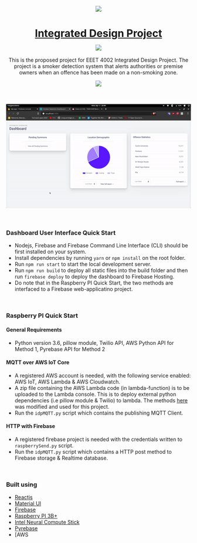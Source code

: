 <p align="center">
<a href="https://designrevision.com/downloads/shards-dashboard-lite-react/">
<img src="assets/preview.png" width="250" />
</a>
</p>

<h1 align="center" style="border-bottom: none !important; margin-bottom: 5px !important;"><a href="https://designrevision.com/downloads/shards-dashboard-lite-react/">Integrated Design Project</a></h1>
<p align="center">
  <a href="#">
    <img src="https://img.shields.io/badge/License-MIT-brightgreen.svg" />
  </a>
</p>

<p align="center">
This is the proposed project for EEET 4002 Integrated Design Project. The project is a smoker detection system that alerts authorities or premise owners when an offence has been made on a non-smoking zone. 
</p>

<p align="center">
  <a href="https://idp-app-70f95.firebaseapp.com">
    <img height="55px" src="assets/btn-live-preview.png" />
  </a>
</p>

<br />


![Output sample](https://github.com/mcoscon/integrated-design-project/blob/master/ProgressDemo.gif)


<br />

### Dashboard User Interface Quick Start 
* Nodejs, Firebase and Firebase Command Line Interface (CLI) should be first installed on your system.
* Install dependencies by running `yarn` or `npm install` on the root folder.
* Run `npm run start` to start the local development server.
* Run `npm run build` to deploy all static files into the build folder and then run `firebase deploy` to deploy the dashboard to Firebase Hosting.
* Do note that in the Raspberry PI Quick Start, the two methods are interfaced to a Firebase web-applicatino project.

<br />

### Raspberry PI Quick Start 
#### General Requirements
* Python version 3.6, pillow module, Twilio API, AWS Python API for Method 1, Pyrebase API for Method 2
#### MQTT over AWS IoT Core
* A registered AWS account is needed, with the following service enabled: AWS IoT, AWS Lambda & AWS Cloudwatch.
* A zip file containing the AWS Lambda code (in lambda-function) is to be uploaded to the Lambda console. This is to deploy external python dependencies (i.e pillow module & Twilio) to lambda. The methods [here](https://www.twilio.com/blog/serverless-phone-number-validation-aws-lambda-python-twilio) was modified and used for this project.
* Run the `idpMQTT.py` script which contains the publishing MQTT Client.
 #### HTTP with Firebase
* A registered firebase project is needed with the credentials written to `raspberrySend.py` script.
* Run the `idpMQTT.py` script which contains a HTTP post method to Firebase storage & Realtime database.

<br />

### Built using
- [Reactjs](https://reactjs.org/)
- [Material UI](https://material-ui.com/)
- [Firebase](https://firebase.google.com/)
- [Raspberry PI 3B+](https://www.raspberrypi.org/)
- [Intel Neural Compute Stick](https://software.intel.com/en-us/articles/intel-movidius-neural-compute-stick)
- [Pyrebase](https://github.com/thisbejim/Pyrebase)
- [AWS

<br />
